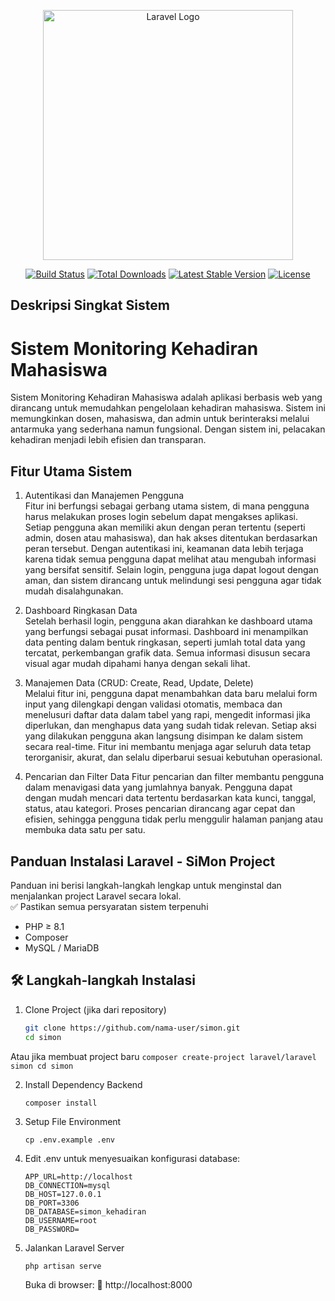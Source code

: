 <p align="center"><a href="https://laravel.com" target="_blank"><img src="https://raw.githubusercontent.com/laravel/art/master/logo-lockup/5%20SVG/2%20CMYK/1%20Full%20Color/laravel-logolockup-cmyk-red.svg" width="400" alt="Laravel Logo"></a></p>

<p align="center">
<a href="https://github.com/laravel/framework/actions"><img src="https://github.com/laravel/framework/workflows/tests/badge.svg" alt="Build Status"></a>
<a href="https://packagist.org/packages/laravel/framework"><img src="https://img.shields.io/packagist/dt/laravel/framework" alt="Total Downloads"></a>
<a href="https://packagist.org/packages/laravel/framework"><img src="https://img.shields.io/packagist/v/laravel/framework" alt="Latest Stable Version"></a>
<a href="https://packagist.org/packages/laravel/framework"><img src="https://img.shields.io/packagist/l/laravel/framework" alt="License"></a>
</p>

## Deskripsi Singkat Sistem
<h1>Sistem Monitoring Kehadiran Mahasiswa</h1>

Sistem Monitoring Kehadiran Mahasiswa adalah aplikasi berbasis web yang dirancang untuk memudahkan pengelolaan kehadiran mahasiswa. Sistem ini memungkinkan dosen, mahasiswa, dan admin untuk berinteraksi melalui antarmuka yang sederhana namun fungsional. Dengan sistem ini, pelacakan kehadiran menjadi lebih efisien dan transparan.


## Fitur Utama Sistem

1. Autentikasi dan Manajemen Pengguna<br>
Fitur ini berfungsi sebagai gerbang utama sistem, di mana pengguna harus melakukan proses login sebelum dapat mengakses aplikasi. Setiap pengguna akan memiliki akun dengan peran tertentu (seperti admin, dosen atau mahasiswa), dan hak akses ditentukan berdasarkan peran tersebut. Dengan autentikasi ini, keamanan data lebih terjaga karena tidak semua pengguna dapat melihat atau mengubah informasi yang bersifat sensitif. Selain login, pengguna juga dapat logout dengan aman, dan sistem dirancang untuk melindungi sesi pengguna agar tidak mudah disalahgunakan.

2. Dashboard Ringkasan Data<br>
Setelah berhasil login, pengguna akan diarahkan ke dashboard utama yang berfungsi sebagai pusat informasi. Dashboard ini menampilkan data penting dalam bentuk ringkasan, seperti jumlah total data yang tercatat, perkembangan grafik data. Semua informasi disusun secara visual agar mudah dipahami hanya dengan sekali lihat.

3. Manajemen Data (CRUD: Create, Read, Update, Delete)<br>
Melalui fitur ini, pengguna dapat menambahkan data baru melalui form input yang dilengkapi dengan validasi otomatis, membaca dan menelusuri daftar data dalam tabel yang rapi, mengedit informasi jika diperlukan, dan menghapus data yang sudah tidak relevan. Setiap aksi yang dilakukan pengguna akan langsung disimpan ke dalam sistem secara real-time. Fitur ini membantu menjaga agar seluruh data tetap terorganisir, akurat, dan selalu diperbarui sesuai kebutuhan operasional.

4. Pencarian dan Filter Data
Fitur pencarian dan filter membantu pengguna dalam menavigasi data yang jumlahnya banyak. Pengguna dapat dengan mudah mencari data tertentu berdasarkan kata kunci, tanggal, status, atau kategori. Proses pencarian dirancang agar cepat dan efisien, sehingga pengguna tidak perlu menggulir halaman panjang atau membuka data satu per satu.


## Panduan Instalasi Laravel - SiMon Project
Panduan ini berisi langkah-langkah lengkap untuk menginstal dan menjalankan project Laravel secara lokal.<br>
✅ Pastikan semua persyaratan sistem terpenuhi
   - PHP ≥ 8.1  
   - Composer
   - MySQL / MariaDB 

## 🛠️ Langkah-langkah Instalasi

1. Clone Project (jika dari repository)
    ```bash
    git clone https://github.com/nama-user/simon.git
    cd simon
    ```
Atau jika membuat project baru
    ```
    composer create-project laravel/laravel simon
    cd simon
    ```

2. Install Dependency Backend
    ```
    composer install
    ```

3. Setup File Environment
   ```
   cp .env.example .env
    ```
4. Edit .env untuk menyesuaikan konfigurasi database:<br>

    ```
    APP_URL=http://localhost
    DB_CONNECTION=mysql
    DB_HOST=127.0.0.1
    DB_PORT=3306
    DB_DATABASE=simon_kehadiran
    DB_USERNAME=root
    DB_PASSWORD=
    ```

5. Jalankan Laravel Server
   ```
   php artisan serve
   ```
   Buka di browser:
🔗 http://localhost:8000


